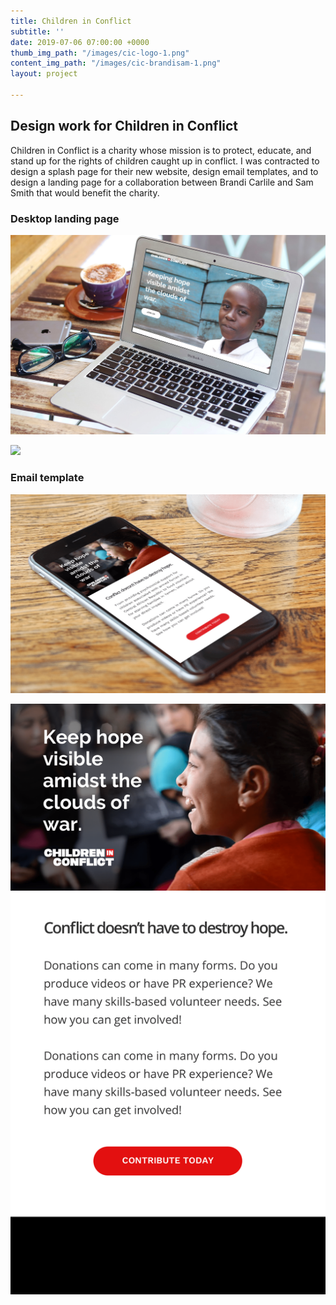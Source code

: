 ```yaml
---
title: Children in Conflict
subtitle: ''
date: 2019-07-06 07:00:00 +0000
thumb_img_path: "/images/cic-logo-1.png"
content_img_path: "/images/cic-brandisam-1.png"
layout: project

---
```

## Design work for Children in Conflict

Children in Conflict is a charity whose mission is to protect, educate, and stand up for the rights of children caught up in conflict. I was contracted to design a splash page for their new website, design email templates, and to design a landing page for a collaboration between Brandi Carlile and Sam Smith that would benefit the charity.

### Desktop landing page

![](/images/cic-laptop.png)

![](/images/cic-full.png)

### Email template

![](/images/cic-email.png)

![](/images/cic-email-template.png)